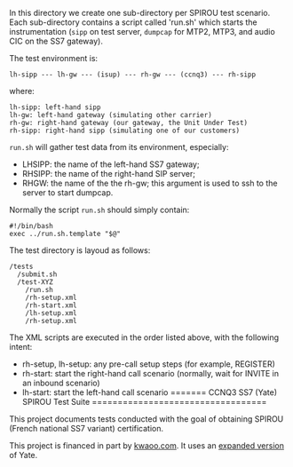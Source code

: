In this directory we create one sub-directory per SPIROU test scenario.
Each sub-directory contains a script called 'run.sh' which starts the instrumentation (`sipp` on test server, `dumpcap` for MTP2, MTP3, and audio CIC on the SS7 gateway).

The test environment is:

    lh-sipp --- lh-gw --- (isup) --- rh-gw --- (ccnq3) --- rh-sipp

where:

    lh-sipp: left-hand sipp
    lh-gw: left-hand gateway (simulating other carrier)
    rh-gw: right-hand gateway (our gateway, the Unit Under Test)
    rh-sipp: right-hand sipp (simulating one of our customers)

`run.sh` will gather test data from its environment, especially:
* LHSIPP: the name of the left-hand SS7 gateway;
* RHSIPP: the name of the right-hand SIP server;
* RHGW: the name of the the rh-gw; this argument is used to ssh to the server to start dumpcap.

Normally the script `run.sh` should simply contain:

    #!/bin/bash
    exec ../run.sh.template "$@"

The test directory is layoud as follows:

    /tests
      /submit.sh
      /test-XYZ
        /run.sh
        /rh-setup.xml
        /rh-start.xml
        /lh-setup.xml
        /rh-setup.xml

The XML scripts are executed in the order listed above, with the following intent:

* rh-setup, lh-setup: any pre-call setup steps (for example, REGISTER)
* rh-start: start the right-hand call scenario (normally, wait for INVITE in an inbound scenario)
* lh-start: start the left-hand call scenario
=======
CCNQ3 SS7 (Yate) SPIROU Test Suite
==================================

This project documents tests conducted with the goal of obtaining SPIROU (French national SS7 variant) certification.

This project is financed in part by [kwaoo.com](http://kwaoo.com/).
It uses an [expanded version](https://github.com/shimaore/yate/tree/master+shimaore) of Yate.
